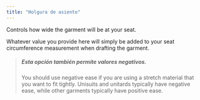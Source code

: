 ```yaml
---
title: "Holgura de asiento"
---
```


Controls how wide the garment will be at your seat.

Whatever value you provide here will simply be added to your seat circumference measurement when drafting the garment.

> ##### Esta opción también permite valores negativos.
> 
> You should use negative ease if you are using a stretch material that you want to fit tightly. Unisuits and unitards typically have negative ease, while other garments typically have positive ease.




